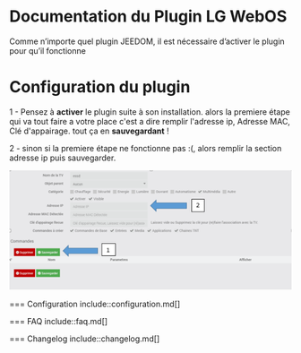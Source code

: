 # Documentation du Plugin LG WebOS

Comme n’importe quel plugin JEEDOM, il est nécessaire d’activer le plugin pour qu’il fonctionne

Configuration du plugin
===
1 - Pensez à **activer** le plugin suite à son installation.
alors la premiere étape qui va tout faire a votre place c'est a dire remplir l'adresse ip, Adresse MAC, Clé d'appairage.
tout ça en **sauvegardant** ! 

2 - sinon si la premiere étape ne fonctionne pas :(, alors remplir la section adresse ip puis sauvegarder.


  ![enter image description here](https://raw.githubusercontent.com/vegeta0911/WebOStvLG/refs/heads/beta/docs/images/WebOStvLG_screensqhot0.PNG)

=== Configuration
include::configuration.md[]

=== FAQ
include::faq.md[]

=== Changelog
include::changelog.md[]
